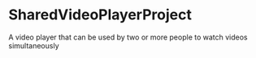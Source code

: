 # SharedVideoPlayerProject
A video player that can be used by two or more people to watch videos simultaneously
